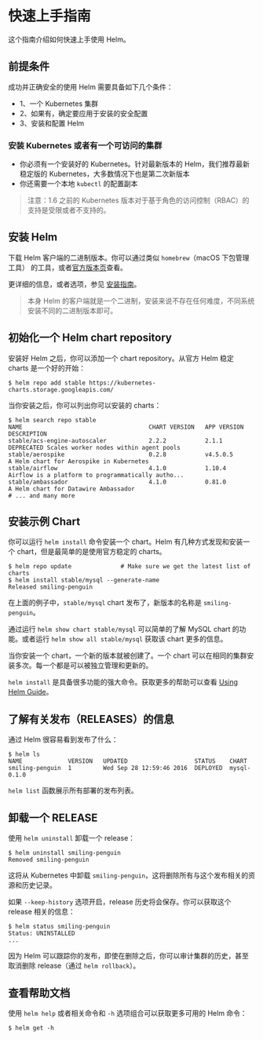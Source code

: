 # 快速上手指南

这个指南介绍如何快速上手使用 Helm。

## 前提条件

成功并正确安全的使用 Helm 需要具备如下几个条件：

+ 1、一个 Kubernetes 集群
+ 2、如果有，确定要应用于安装的安全配置
+ 3、安装和配置 Helm

### 安装 Kubernetes 或者有一个可访问的集群

+ 你必须有一个安装好的 Kubernetes。针对最新版本的 Helm，我们推荐最新稳定版的 Kubernetes，大多数情况下也是第二次新版本
+ 你还需要一个本地 `kubectl` 的配置副本

> 注意：1.6 之前的 Kubernetes 版本对于基于角色的访问控制（RBAC）的支持是受限或者不支持的。

## 安装 Helm

下载 Helm 客户端的二进制版本。你可以通过类似 `homebrew`（macOS 下包管理工具） 的工具，或者[官方版本页](https://github.com/helm/helm/releases)查看。

更详细的信息，或者选项，参见 [安装指南](https://helm.sh/docs/intro/install/)。

> 本身 Helm 的客户端就是一个二进制，安装来说不存在任何难度，不同系统安装不同的二进制版本即可。

## 初始化一个 Helm chart repository

安装好 Helm 之后，你可以添加一个 chart repository。从官方 Helm 稳定 charts 是一个好的开始：

```
$ helm repo add stable https://kubernetes-charts.storage.googleapis.com/
```

当你安装之后，你可以列出你可以安装的 charts：

```
$ helm search repo stable
NAME                                    CHART VERSION   APP VERSION                     DESCRIPTION
stable/acs-engine-autoscaler            2.2.2           2.1.1                           DEPRECATED Scales worker nodes within agent pools
stable/aerospike                        0.2.8           v4.5.0.5                        A Helm chart for Aerospike in Kubernetes
stable/airflow                          4.1.0           1.10.4                          Airflow is a platform to programmatically autho...
stable/ambassador                       4.1.0           0.81.0                          A Helm chart for Datawire Ambassador
# ... and many more
```

## 安装示例 Chart

你可以运行 `helm install` 命令安装一个 chart。Helm 有几种方式发现和安装一个 chart，但是最简单的是使用官方稳定的 charts。

```
$ helm repo update              # Make sure we get the latest list of charts
$ helm install stable/mysql --generate-name
Released smiling-penguin
```

在上面的例子中，`stable/mysql` chart 发布了，新版本的名称是 `smiling-penguin`。

通过运行 `helm show chart stable/mysql` 可以简单的了解 MySQL chart 的功能。或者运行 `helm show all stable/mysql` 获取该 chart 更多的信息。

当你安装一个 chart，一个新的版本就被创建了。一个 chart 可以在相同的集群安装多次。每一个都是可以被独立管理和更新的。

`helm install` 是具备很多功能的强大命令。获取更多的帮助可以查看 [Using Helm Guide](https://helm.sh/docs/intro/using_helm/)。

## 了解有关发布（RELEASES）的信息

通过 Helm 很容易看到发布了什么：

```
$ helm ls
NAME             VERSION   UPDATED                   STATUS    CHART
smiling-penguin  1         Wed Sep 28 12:59:46 2016  DEPLOYED  mysql-0.1.0
```

`helm list` 函数展示所有部署的发布列表。

## 卸载一个 RELEASE

使用 `helm uninstall` 卸载一个 release：

```
$ helm uninstall smiling-penguin
Removed smiling-penguin
```

这将从 Kubernetes 中卸载 `smiling-penguin`，这将删除所有与这个发布相关的资源和历史记录。

如果 `--keep-history` 选项开启，release 历史将会保存。你可以获取这个 release 相关的信息：

```
$ helm status smiling-penguin
Status: UNINSTALLED
...
```

因为 Helm 可以跟踪你的发布，即使在删除之后，你可以审计集群的历史，甚至取消删除 release（通过 `helm rollback`）。

## 查看帮助文档

使用 `helm help` 或者相关命令和 `-h` 选项组合可以获取更多可用的 Helm 命令：

```
$ helm get -h
```
